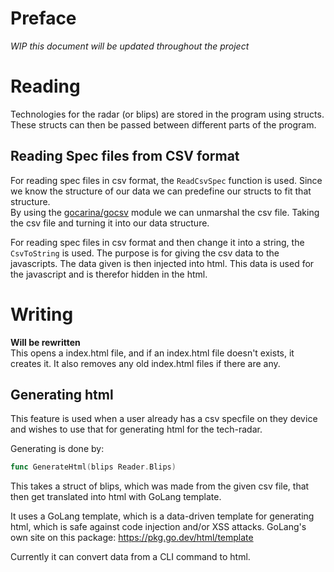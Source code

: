 # Preface
*WIP this document will be updated throughout the project*

# Reading
Technologies for the radar (or blips) are stored in the program using structs. These structs can then be passed between different parts of the program.

## Reading Spec files from CSV format
For reading spec files in csv format, the `ReadCsvSpec` function is used. Since we know the structure of our data we can predefine our structs to fit that structure.  
By using the [gocarina/gocsv](https://github.com/gocarina/gocsv) module we can  unmarshal the csv file. Taking the csv file and turning it into our data structure.

For reading spec files in csv format and then change it into a string, the `CsvToString` is used. The purpose is for giving the csv data to the javascripts. The data given is then injected into html. This data is used for the javascript and is therefor hidden in the html.

# Writing
**Will be rewritten**  
This opens a index.html file, and if an index.html file doesn't exists, it creates it. It also removes any old index.html files if there are any.  

## Generating html
This feature is used when a user already has a csv specfile on they device and wishes to use that for generating html for the tech-radar.

Generating is done by:
```go
func GenerateHtml(blips Reader.Blips)
```
This takes a struct of blips, which was made from the given csv file, that then get translated into html with GoLang template.

It uses a GoLang template, which is a data-driven template for generating html,
which is safe against code injection and/or XSS attacks.
GoLang's own site on this package: https://pkg.go.dev/html/template

Currently it can convert data from a CLI command to html.
